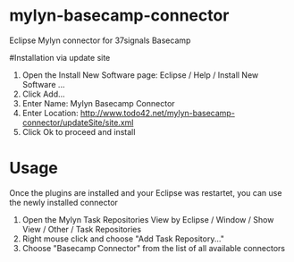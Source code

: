 mylyn-basecamp-connector
========================

Eclipse Mylyn connector for 37signals Basecamp

#Installation via update site
1. Open the Install New Software page: Eclipse / Help / Install New Software ...
2. Click Add...
3. Enter Name: Mylyn Basecamp Connector
4. Enter Location: http://www.todo42.net/mylyn-basecamp-connector/updateSite/site.xml
5. Click Ok to proceed and install

# Usage
Once the plugins are installed and your Eclipse was restartet, you can use the newly installed connector
1. Open the Mylyn Task Repositories View by Eclipse / Window / Show View / Other / Task Repositories
2. Right mouse click and choose "Add Task Repository..."
3. Choose "Basecamp Connector" from the list of all available connectors